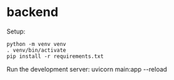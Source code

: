 # backend

Setup:

    python -m venv venv
    . venv/bin/activate
    pip install -r requirements.txt

Run the development server:
    uvicorn main:app --reload
